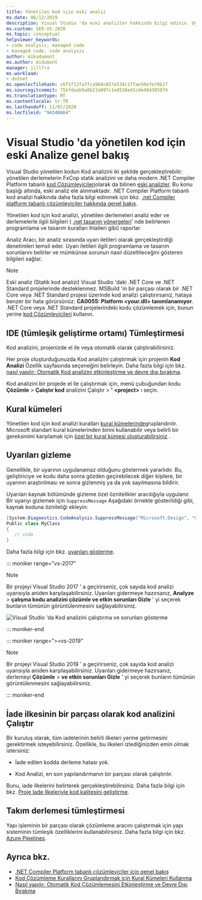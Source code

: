 ```yaml
---
title: Yönetilen kod için eski analiz
ms.date: 06/12/2019
description: Visual Studio 'da eski analizler hakkında bilgi edinin. Uyarıları nasıl bastırın ve analizler ve derlemeler sırasında el ile, otomatik olarak ve analizleri nasıl çalıştıracağınızı öğrenin.
ms.custom: SEO-VS-2020
ms.topic: conceptual
helpviewer_keywords:
- code analysis, managed code
- managed code, code analysis
author: mikadumont
ms.author: midumont
manager: jillfra
ms.workload:
- dotnet
ms.openlocfilehash: c6f1f12fa7fca964c857e534c1ffae50efe70b27
ms.sourcegitcommit: 75bfdaab9a8b23a097c1e8538ed1cde404305974
ms.translationtype: MT
ms.contentlocale: tr-TR
ms.lasthandoff: 11/07/2020
ms.locfileid: "94348664"
---
```

# <a name="overview-of-legacy-analysis-for-managed-code-in-visual-studio"></a>Visual Studio 'da yönetilen kod için eski Analize genel bakış

Visual Studio yönetilen kodun Kod analizini iki şekilde gerçekleştirebilir: yönetilen derlemelerin FxCop statik analizini ve daha modern .NET Compiler Platform tabanlı [kod Çözümleyicileri](../code-quality/roslyn-analyzers-overview.md)olarak da bilinen [eski analizler](../code-quality/walkthrough-analyzing-managed-code-for-code-defects.md). Bu konu başlığı altında, eski analiz ele alınmaktadır. .NET Compiler Platform tabanlı kod analizi hakkında daha fazla bilgi edinmek için bkz. [.net Compiler platform tabanlı çözümleyiciler hakkında genel bakış](../code-quality/roslyn-analyzers-overview.md).

Yönetilen kod için kod analizi, yönetilen derlemeleri analiz eder ve derlemelerle ilgili bilgileri ( [.net tasarım yönergeleri](/dotnet/standard/design-guidelines/)' nde belirlenen programlama ve tasarım kuralları ihlalleri gibi) raporlar.

Analiz Aracı, bir analiz sırasında uyarı iletileri olarak gerçekleştirdiği denetimleri temsil eder. Uyarı iletileri ilgili programlama ve tasarım sorunlarını belirler ve mümkünse sorunun nasıl düzeltileceğini gösteren bilgileri sağlar.

> [!NOTE]
> Eski analiz (Statik kod analizi) Visual Studio 'daki .NET Core ve .NET Standard projelerinde desteklenmez. MSBuild 'in bir parçası olarak bir .NET Core veya .NET Standard projesi üzerinde kod analizi çalıştırırsanız, hataya benzer bir hata görürsünüz: **CA0055: Platform \<your.dll> tanımlanamıyor**. .NET Core veya .NET Standard projelerindeki kodu çözümlemek için, bunun yerine [kod Çözümleyicileri](../code-quality/roslyn-analyzers-overview.md) kullanın.

## <a name="ide-integrated-development-environment-integration"></a>IDE (tümleşik geliştirme ortamı) Tümleştirmesi

Kod analizini, projenizde el ile veya otomatik olarak çalıştırabilirsiniz.

Her proje oluşturduğunuzda Kod analizini çalıştırmak için projenin **Kod Analizi** Özellik sayfasında seçeneğini belirleyin. Daha fazla bilgi için bkz. [nasıl yapılır: Otomatik Kod analizini etkinleştirme ve devre dışı bırakma](../code-quality/how-to-enable-and-disable-automatic-code-analysis-for-managed-code.md).

Kod analizini bir projede el ile çalıştırmak için, menü çubuğundan kodu **Çözümle**  >  **Çalıştır kod** analizini Çalıştır  >  **' \<project>** ı seçin.

## <a name="rule-sets"></a>Kural kümeleri

Yönetilen kod için kod analizi kuralları [kural kümelerinde](../code-quality/using-rule-sets-to-group-code-analysis-rules.md)gruplandırılır. Microsoft standart kural kümelerinden birini kullanabilir veya belirli bir gereksinimi karşılamak için [özel bir kural kümesi oluşturabilirsiniz](../code-quality/how-to-create-a-custom-rule-set.md) .

## <a name="suppress-warnings"></a>Uyarıları gizleme

Genellikle, bir uyarının uygulanamaz olduğunu göstermek yararlıdır. Bu, geliştiriciye ve kodu daha sonra gözden geçirebilecek diğer kişilere, bir uyarının araştırılması ve sonra gizlenmiş ya da yok sayılmasına bildirir.

Uyarıları kaynak bölümünde gizleme özel öznitelikler aracılığıyla uygulanır. Bir uyarıyı gizlemek için `SuppressMessage` Aşağıdaki örnekte gösterildiği gibi, kaynak koduna özniteliği ekleyin:

```csharp
[System.Diagnostics.CodeAnalysis.SuppressMessage("Microsoft.Design", "CA1039:ListsAreStrongTyped")]
Public class MyClass
{
   // code
}
```

Daha fazla bilgi için bkz. [uyarıları gösterme](../code-quality/in-source-suppression-overview.md).

::: moniker range="vs-2017"

> [!NOTE]
> Bir projeyi Visual Studio 2017 ' a geçirirseniz, çok sayıda kod analizi uyarısıyla aniden karşılaşabilirsiniz. Uyarıları gidermeye hazırsanız, **Analyze**  >  **çalışma kodu analizini çözümle ve etkin sorunları Gizle** ' yi seçerek bunların tümünün görüntülenmesini sağlayabilirsiniz.
>
> ![Visual Studio 'da Kod analizini çalıştırma ve sorunları gösterme](media/suppress-active-issues.png)

::: moniker-end

::: moniker range=">=vs-2019"

> [!NOTE]
> Bir projeyi Visual Studio 2019 ' a geçirirseniz, çok sayıda kod analizi uyarısıyla aniden karşılaşabilirsiniz. Uyarıları gidermeye hazırsanız, derlemeyi **Çözümle**  >  **ve etkin sorunları Gizle** ' yi seçerek bunların tümünün görüntülenmesini sağlayabilirsiniz.

::: moniker-end

## <a name="run-code-analysis-as-part-of-check-in-policy"></a>İade ilkesinin bir parçası olarak kod analizini Çalıştır

Bir kuruluş olarak, tüm iadelerinin belirli ilkeleri yerine getirmesini gerektirmek isteyebilirsiniz. Özellikle, bu ilkeleri izlediğinizden emin olmak istersiniz:

- İade edilen kodda derleme hatası yok.

- Kod Analizi, en son yapılandırmanın bir parçası olarak çalıştırılır.

Bunu, iade ilkelerini belirterek gerçekleştirebilirsiniz. Daha fazla bilgi için bkz. [Proje Iade Ilkeleriyle kod kalitesini geliştirme](../code-quality/how-to-create-or-update-standard-code-analysis-check-in-policies.md).

## <a name="team-build-integration"></a>Takım derlemesi tümleştirmesi

Yapı işleminin bir parçası olarak çözümleme aracını çalıştırmak için yapı sisteminin tümleşik özelliklerini kullanabilirsiniz. Daha fazla bilgi için bkz. [Azure Pipelines](/azure/devops/pipelines/index?view=vsts&preserve-view=true).

## <a name="see-also"></a>Ayrıca bkz.

- [.NET Compiler Platform tabanlı çözümleyiciler için genel bakış](../code-quality/roslyn-analyzers-overview.md)
- [Kod Çözümleme Kurallarını Gruplandırmak için Kural Kümeleri Kullanma](../code-quality/using-rule-sets-to-group-code-analysis-rules.md)
- [Nasıl yapılır: Otomatik Kod Çözümlemesini Etkinleştirme ve Devre Dışı Bırakma](../code-quality/how-to-enable-and-disable-automatic-code-analysis-for-managed-code.md)
